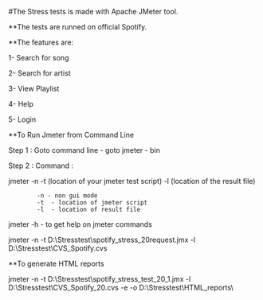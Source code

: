 #The Stress tests is made with Apache JMeter tool.

**The tests are runned on official Spotify.

**The features are:

1-  Search for song

2-  Search for artist

3-  View Playlist

4-  Help

5-  Login


**To Run Jmeter from Command Line

Step 1 : Goto command line - goto jmeter - bin

Step 2 : Command : 

jmeter -n -t (location of your jmeter test script) -l (location of the result file)
   
            -n - non gui mode
            -t  - location of jmeter script
            -l  - location of result file

jmeter -h  - to get help on jmeter commands 



jmeter -n -t D:\Stresstest\spotify_stress_20request.jmx -l D:\Stresstest\CVS_Spotify.cvs

**To generate HTML reports

jmeter -n -t D:\Stresstest\spotify_stress_test_20_1.jmx -l D:\Stresstest\CVS_Spotify_20.cvs -e -o D:\Stresstest\HTML_reports\
